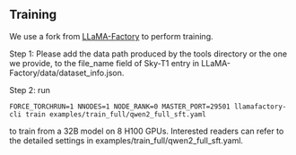 ## Training
We use a fork from [LLaMA-Factory](https://github.com/hiyouga/LLaMA-Factory) to perform training.

Step 1: Please add the data path produced by the tools directory or the one we provide, to the file_name field of Sky-T1 entry in LLaMA-Factory/data/dataset_info.json.

Step 2: run 

`FORCE_TORCHRUN=1 NNODES=1 NODE_RANK=0 MASTER_PORT=29501 llamafactory-cli train examples/train_full/qwen2_full_sft.yaml`

 to train from a 32B model on 8 H100 GPUs. Interested readers can refer to the detailed settings in examples/train_full/qwen2_full_sft.yaml. 